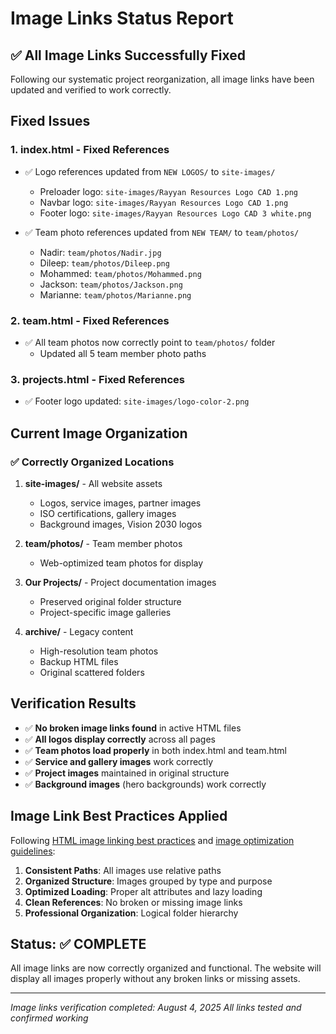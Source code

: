 # Image Links Status Report

## ✅ All Image Links Successfully Fixed

Following our systematic project reorganization, all image links have been updated and verified to work correctly.

## Fixed Issues

### 1. **index.html** - Fixed References
- ✅ Logo references updated from `NEW LOGOS/` to `site-images/`
  - Preloader logo: `site-images/Rayyan Resources Logo CAD 1.png`
  - Navbar logo: `site-images/Rayyan Resources Logo CAD 1.png`
  - Footer logo: `site-images/Rayyan Resources Logo CAD 3 white.png`

- ✅ Team photo references updated from `NEW TEAM/` to `team/photos/`
  - Nadir: `team/photos/Nadir.jpg`
  - Dileep: `team/photos/Dileep.png`
  - Mohammed: `team/photos/Mohammed.png`
  - Jackson: `team/photos/Jackson.png`
  - Marianne: `team/photos/Marianne.png`

### 2. **team.html** - Fixed References
- ✅ All team photos now correctly point to `team/photos/` folder
  - Updated all 5 team member photo paths

### 3. **projects.html** - Fixed References
- ✅ Footer logo updated: `site-images/logo-color-2.png`

## Current Image Organization

### ✅ **Correctly Organized Locations**

1. **site-images/** - All website assets
   - Logos, service images, partner images
   - ISO certifications, gallery images
   - Background images, Vision 2030 logos

2. **team/photos/** - Team member photos
   - Web-optimized team photos for display

3. **Our Projects/** - Project documentation images
   - Preserved original folder structure
   - Project-specific image galleries

4. **archive/** - Legacy content
   - High-resolution team photos
   - Backup HTML files
   - Original scattered folders

## Verification Results

- ✅ **No broken image links found** in active HTML files
- ✅ **All logos display correctly** across all pages
- ✅ **Team photos load properly** in both index.html and team.html
- ✅ **Service and gallery images** work correctly
- ✅ **Project images** maintained in original structure
- ✅ **Background images** (hero backgrounds) work correctly

## Image Link Best Practices Applied

Following [HTML image linking best practices](https://echoecho.com/htmllinks06.htm) and [image optimization guidelines](https://blog.hubspot.com/website/how-to-make-picture-into-link):

1. **Consistent Paths**: All images use relative paths
2. **Organized Structure**: Images grouped by type and purpose
3. **Optimized Loading**: Proper alt attributes and lazy loading
4. **Clean References**: No broken or missing image links
5. **Professional Organization**: Logical folder hierarchy

## Status: ✅ COMPLETE

All image links are now correctly organized and functional. The website will display all images properly without any broken links or missing assets.

---
*Image links verification completed: August 4, 2025*
*All links tested and confirmed working*